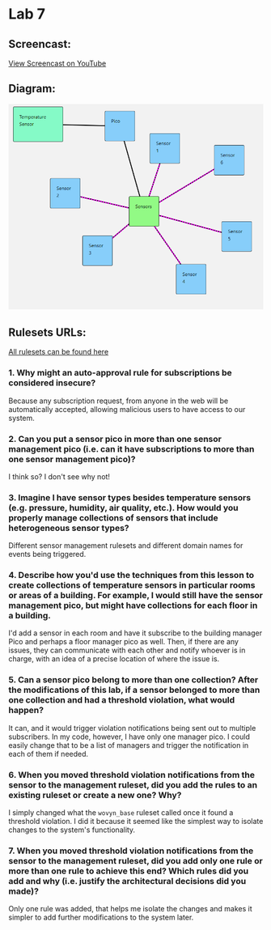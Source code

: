 # Lab 7

## Screencast:

[View Screencast on YouTube](https://youtu.be/CsSebK7JqYw)

## Diagram:

![pico-diagram](https://raw.githubusercontent.com/rogvc/cs462/master/lab7/resources/pico-diagram.png?raw=true)

## Rulesets URLs:

[All rulesets can be found here](https://github.com/rogvc/cs462/tree/master/lab7/rulesets)

### 1. Why might an auto-approval rule for subscriptions be considered insecure? 
Because any subscription request, from anyone in the web will be automatically accepted, allowing malicious users to have access to our system.

### 2. Can you put a sensor pico in more than one sensor management pico (i.e. can it have subscriptions to more than one sensor management pico)? 
I think so? I don't see why not!

### 3. Imagine I have sensor types besides temperature sensors (e.g. pressure, humidity, air quality, etc.). How would you properly manage collections of sensors that include heterogeneous sensor types? 
Different sensor management rulesets and different domain names for events being triggered.

### 4. Describe how you'd use the techniques from this lesson to create collections of temperature sensors in particular rooms or areas of a building. For example, I would still have the sensor management pico, but might have collections for each floor in a building.
I'd add a sensor in each room and have it subscribe to the building manager Pico and perhaps a floor manager pico as well. Then, if there are any issues, they can communicate with each other and notify whoever is in charge, with an idea of a precise location of where the issue is.

### 5. Can a sensor pico belong to more than one collection? After the modifications of this lab, if a sensor belonged to more than one collection and had a threshold violation, what would happen? 
It can, and it would trigger violation notifications being sent out to multiple subscribers. In my code, however, I have only one manager pico. I could easily change that to be a list of managers and trigger the notification in each of them if needed.

### 6. When you moved threshold violation notifications from the sensor to the management ruleset, did you add the rules to an existing ruleset or create a new one? Why? 
I simply changed what the `wovyn_base` ruleset called once it found a threshold violation. I did it because it seemed like the simplest way to isolate changes to the system's functionality.

### 7. When you moved threshold violation notifications from the sensor to the management ruleset, did you add only one rule or more than one rule to achieve this end? Which rules did you add and why (i.e. justify the architectural decisions did you made)?
Only one rule was added, that helps me isolate the changes and makes it simpler to add further modifications to the system later.